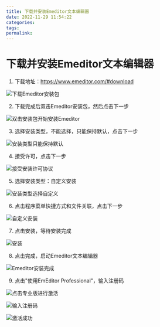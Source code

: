 ```yaml
---
title: 下载并安装Emeditor文本编辑器
date: 2022-11-29 11:54:22
categories:
tags:
permalink:
---
```


# 下载并安装Emeditor文本编辑器

1. 下载地址：https://www.emeditor.com/#download

![下载Emeditor安装包](下载并安装Emeditor文本编辑器/image-9461129112919.png)

2. 下载完成后双击Emeditor安装包，然后点击下一步

![双击安装包开始安装Emeditor](下载并安装Emeditor文本编辑器/image-5421129113040.png)

3. 选择安装类型，不能选择，只能保持默认，点击下一步

![安装类型只能保持默认](下载并安装Emeditor文本编辑器/image-4981129113114.png)

4. 接受许可，点击下一步

![接受安装许可协议](下载并安装Emeditor文本编辑器/image-9081129113235.png)

5. 选择安装类型：自定义安装

![安装类型选择自定义](下载并安装Emeditor文本编辑器/image-3881129113347.png)

6. 点击程序菜单快捷方式和文件关联，点击下一步

![自定义安装](下载并安装Emeditor文本编辑器/image-7431129113525.png)

7. 点击安装，等待安装完成

![安装](下载并安装Emeditor文本编辑器/image-2081129113833.png)

8. 点击完成，启动Emeditor文本编辑器

![Emeditor安装完成](下载并安装Emeditor文本编辑器/image-1451129113914.png)

9. 点击"使用EmEditor Professional"，输入注册码

![点击专业版进行激活](下载并安装Emeditor文本编辑器/image-8091129114016.png)

![输入注册码](下载并安装Emeditor文本编辑器/image-8451129114551.png)

![激活成功](下载并安装Emeditor文本编辑器/image-1669694165860.png)
